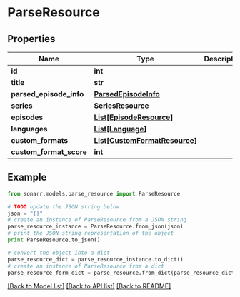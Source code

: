 # ParseResource


## Properties
Name | Type | Description | Notes
------------ | ------------- | ------------- | -------------
**id** | **int** |  | [optional] 
**title** | **str** |  | [optional] 
**parsed_episode_info** | [**ParsedEpisodeInfo**](ParsedEpisodeInfo.md) |  | [optional] 
**series** | [**SeriesResource**](SeriesResource.md) |  | [optional] 
**episodes** | [**List[EpisodeResource]**](EpisodeResource.md) |  | [optional] 
**languages** | [**List[Language]**](Language.md) |  | [optional] 
**custom_formats** | [**List[CustomFormatResource]**](CustomFormatResource.md) |  | [optional] 
**custom_format_score** | **int** |  | [optional] 

## Example

```python
from sonarr.models.parse_resource import ParseResource

# TODO update the JSON string below
json = "{}"
# create an instance of ParseResource from a JSON string
parse_resource_instance = ParseResource.from_json(json)
# print the JSON string representation of the object
print ParseResource.to_json()

# convert the object into a dict
parse_resource_dict = parse_resource_instance.to_dict()
# create an instance of ParseResource from a dict
parse_resource_form_dict = parse_resource.from_dict(parse_resource_dict)
```
[[Back to Model list]](../README.md#documentation-for-models) [[Back to API list]](../README.md#documentation-for-api-endpoints) [[Back to README]](../README.md)


